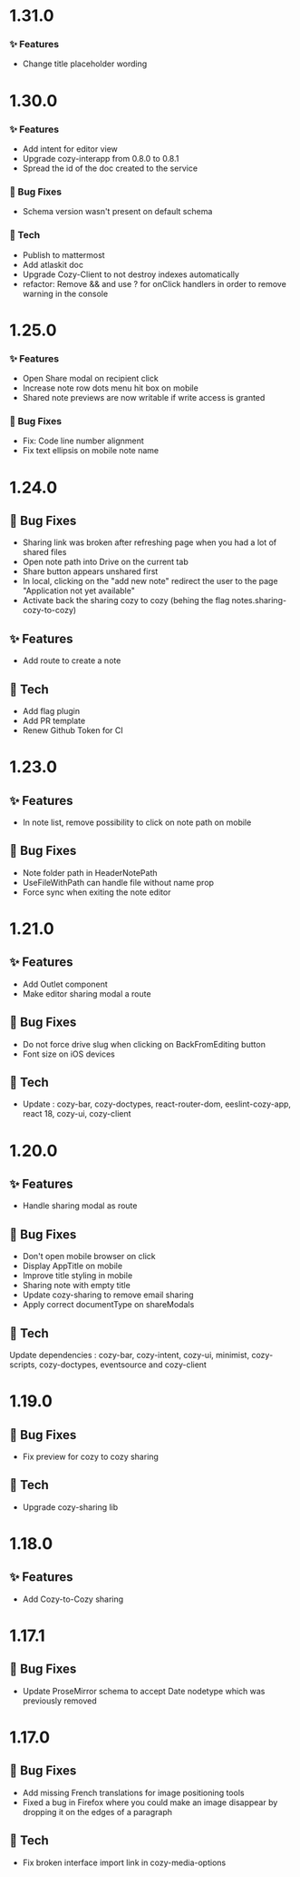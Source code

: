 # 1.31.0

### ✨ Features

* Change title placeholder wording

# 1.30.0

### ✨ Features

* Add intent for editor view
* Upgrade cozy-interapp from 0.8.0 to 0.8.1
* Spread the id of the doc created to the service

### 🐛 Bug Fixes

* Schema version wasn't present on default schema


### 🔧 Tech

* Publish to mattermost
* Add atlaskit doc
* Upgrade Cozy-Client to not destroy indexes automatically
* refactor: Remove && and use ? for onClick handlers in order to remove warning in the console

# 1.25.0

### ✨ Features

* Open Share modal on recipient click
* Increase note row dots menu hit box on mobile
* Shared note previews are now writable if write access is granted

### 🐛 Bug Fixes

* Fix: Code line number alignment
* Fix text ellipsis on mobile note name

# 1.24.0

## 🐛 Bug Fixes

* Sharing link was broken after refreshing page when you had a lot of shared files
* Open note path into Drive on the current tab
* Share button appears unshared first
* In local, clicking on the "add new note" redirect the user to the page "Application not yet available"
* Activate back the sharing cozy to cozy (behing the flag notes.sharing-cozy-to-cozy)

## ✨ Features

* Add route to create a note

## 🔧 Tech

* Add flag plugin
* Add PR template
* Renew Github Token for CI

# 1.23.0

## ✨ Features

* In note list, remove possibility to click on note path on mobile

## 🐛 Bug Fixes

* Note folder path in HeaderNotePath
* UseFileWithPath can handle file without name prop
* Force sync when exiting the note editor

# 1.21.0
## ✨ Features

* Add Outlet component
* Make editor sharing modal a route

## 🐛 Bug Fixes

* Do not force drive slug when clicking on BackFromEditing button
* Font size on iOS devices

## 🔧 Tech

* Update : cozy-bar, cozy-doctypes, react-router-dom, eeslint-cozy-app, react 18, cozy-ui, cozy-client


# 1.20.0
## ✨ Features
* Handle sharing modal as route

## 🐛 Bug Fixes

* Don't open mobile browser on click
* Display AppTitle on mobile
* Improve title styling in mobile
* Sharing note with empty title
* Update cozy-sharing to remove email sharing
* Apply correct documentType on shareModals


## 🔧 Tech

Update dependencies : cozy-bar, cozy-intent, cozy-ui, minimist, cozy-scripts, cozy-doctypes, eventsource and cozy-client


# 1.19.0
## 🐛 Bug Fixes

* Fix preview for cozy to cozy sharing

## 🔧 Tech

* Upgrade cozy-sharing lib
# 1.18.0

## ✨ Features

* Add Cozy-to-Cozy sharing
# 1.17.1

## 🐛 Bug Fixes

* Update ProseMirror schema to accept Date nodetype which was previously removed

# 1.17.0

## 🐛 Bug Fixes

* Add missing French translations for image positioning tools
* Fixed a bug in Firefox where you could make an image disappear by dropping it on the edges of a paragraph

## 🔧 Tech

* Fix broken interface import link in cozy-media-options
